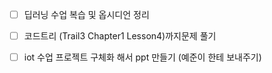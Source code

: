 - [ ] 딥러닝 수업 복습 및 옵시디언 정리
- [ ] 코드트리 (Trail3 Chapter1  Lesson4)까지문제 풀기
- [ ] iot 수업 프로젝트 구체화 해서 ppt 만들기 (예준이 한테 보내주기) 

